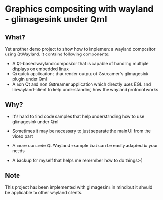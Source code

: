 # Graphics compositing with wayland - glimagesink under Qml

## What?

Yet another demo project to show how to implement a wayland compositor using QtWayland.
It contains following components:

- A Qt-based wayland compositor that is capable of handling multiple displays on embedded linux
- Qt quick applications that render output of Gstreamer's glimagesink plugin under Qml
- A non Qt and non Gstreamer application which directly uses EGL and libwayland-client to help
  understanding how the wayland protocol works

## Why?

- It's hard to find code samples that help understanding how to use glimagesink under Qml
- Sometimes it may be necessary to just separate the main UI from the video part
- A more concrete Qt Wayland example that can be easily adapted to your needs

- A backup for myself that helps me remember how to do things:-)

## Note

This project has been implemented with glimagesink in mind but it should be applicable to other
wayland clients.
